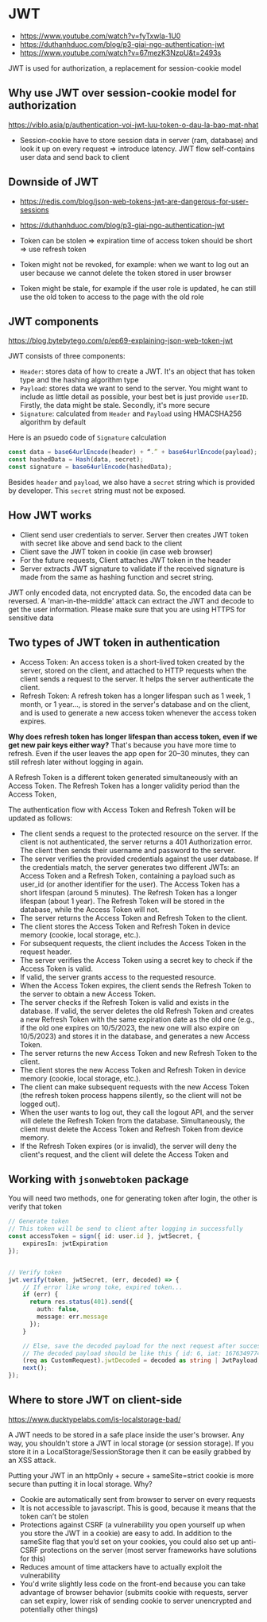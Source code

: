 # JWT

- <https://www.youtube.com/watch?v=fyTxwIa-1U0>
- <https://duthanhduoc.com/blog/p3-giai-ngo-authentication-jwt>
- <https://www.youtube.com/watch?v=67mezK3NzpU&t=2493s>

JWT is used for authorization, a replacement for session-cookie model

## Why use JWT over session-cookie model for authorization

<https://viblo.asia/p/authentication-voi-jwt-luu-token-o-dau-la-bao-mat-nhat>

- Session-cookie have to store session data in server (ram, database) and look it up on every request => introduce latency. JWT flow self-contains user data and send back to client

## Downside of JWT

- <https://redis.com/blog/json-web-tokens-jwt-are-dangerous-for-user-sessions>
- <https://duthanhduoc.com/blog/p3-giai-ngo-authentication-jwt>

- Token can be stolen => expiration time of access token should be short => use refresh token
- Token might not be revoked, for example: when we want to log out an user because we cannot delete the token stored in user browser
- Token might be stale, for example if the user role is updated, he can still use the old token to access to the page with the old role

## JWT components

<https://blog.bytebytego.com/p/ep69-explaining-json-web-token-jwt>
  
JWT consists of three components:

- `Header`: stores data of how to create a JWT. It's an object that has token type and the hashing algorithm type
- `Payload`: stores data we want to send to the server. You might want to include as little detail as possible, your best bet is just provide `userID`. Firstly, the data might be stale. Secondly, it's more secure
- `Signature`: calculated from `Header` and `Payload` using HMACSHA256 algorithm by default

Here is an psuedo code of `Signature` calculation

```js
const data = base64urlEncode(header) + “.” + base64urlEncode(payload);
const hashedData = Hash(data, secret);
const signature = base64urlEncode(hashedData);
```

Besides `header` and `payload`, we also have a `secret` string which is provided by developer. This `secret` string must not be exposed.

## How JWT works

- Client send user credentials to server. Server then creates JWT token with secret like above and send back to the client
- Client save the JWT token in cookie (in case web browser)
- For the future requests, Client attaches JWT token in the header
- Server extracts JWT signature to validate if the received signature is made from the same as hashing function and secret string.

JWT only encoded data, not encrypted data. So, the encoded data can be reversed. A 'man-in-the-middle' attack can extract the JWT and decode to get the user information. Please make sure that you are using HTTPS for sensitive data

## Two types of JWT token in authentication

- Access Token: An access token is a short-lived token created by the server, stored on the client, and attached to HTTP requests when the client sends a request to the server. It helps the server authenticate the client.
- Refresh Token: A refresh token has a longer lifespan such as 1 week, 1 month, or 1 year..., is stored in the server's database and on the client, and is used to generate a new access token whenever the access token expires.

**Why does refresh token has longer lifespan than access token, even if we get new pair keys either way?** That's because you have more time to refresh. Even if the user leaves the app open for 20–30 minutes, they can still refresh later without logging in again.

A Refresh Token is a different token generated simultaneously with an Access Token. The Refresh Token has a longer validity period than the Access Token, 

The authentication flow with Access Token and Refresh Token will be updated as follows:

- The client sends a request to the protected resource on the server. If the client is not authenticated, the server returns a 401 Authorization error. The client then sends their username and password to the server.
- The server verifies the provided credentials against the user database. If the credentials match, the server generates two different JWTs: an Access Token and a Refresh Token, containing a payload such as user_id (or another identifier for the user). The Access Token has a short lifespan (around 5 minutes). The Refresh Token has a longer lifespan (about 1 year). The Refresh Token will be stored in the database, while the Access Token will not.
- The server returns the Access Token and Refresh Token to the client.
- The client stores the Access Token and Refresh Token in device memory (cookie, local storage, etc.).
- For subsequent requests, the client includes the Access Token in the request header.
- The server verifies the Access Token using a secret key to check if the Access Token is valid.
- If valid, the server grants access to the requested resource.
- When the Access Token expires, the client sends the Refresh Token to the server to obtain a new Access Token.
- The server checks if the Refresh Token is valid and exists in the database. If valid, the server deletes the old Refresh Token and creates a new Refresh Token with the same expiration date as the old one (e.g., if the old one expires on 10/5/2023, the new one will also expire on 10/5/2023) and stores it in the database, and generates a new Access Token.
- The server returns the new Access Token and new Refresh Token to the client.
- The client stores the new Access Token and Refresh Token in device memory (cookie, local storage, etc.).
- The client can make subsequent requests with the new Access Token (the refresh token process happens silently, so the client will not be logged out).
- When the user wants to log out, they call the logout API, and the server will delete the Refresh Token from the database. Simultaneously, the client must delete the Access Token and Refresh Token from device memory.
- If the Refresh Token expires (or is invalid), the server will deny the client's request, and the client will delete the Access Token and

## Working with `jsonwebtoken` package

You will need two methods, one for generating token after login, the other is verify that token

```ts
// Generate token
// This token will be send to client after logging in successfully
const accessToken = sign({ id: user.id }, jwtSecret, {
	expiresIn: jwtExpiration
});


// Verify token
jwt.verify(token, jwtSecret, (err, decoded) => {
    // If error like wrong toke, expired token...
    if (err) {
      return res.status(401).send({
        auth: false,
        message: err.message
      });
    }

    // Else, save the decoded payload for the next request after successful login
    // The decoded payload should be like this { id: 6, iat: 1676349774, exp: 1676436174 }
    (req as CustomRequest).jwtDecoded = decoded as string | JwtPayload;
    next();
});
```

## Where to store JWT on client-side

<https://www.ducktypelabs.com/is-localstorage-bad/>

A JWT needs to be stored in a safe place inside the user's browser. Any way, you shouldn't store a JWT in local storage (or session storage). If you store it in a LocalStorage/SessionStorage then it can be easily grabbed by an XSS attack. 

Putting your JWT in an httpOnly + secure + sameSite=strict cookie is more secure than putting it in local storage. Why?

- Cookie are automatically sent from browser to server on every requests
- It is not accessible to javascript. This is good, because it means that the token can’t be stolen
- Protections against CSRF (a vulnerability you open yourself up when you store the JWT in a cookie) are easy to add. In addition to the sameSite flag that you’d set on your cookies, you could also set up anti-CSRF protections on the server (most server frameworks have solutions for this)
- Reduces amount of time attackers have to actually exploit the vulnerability
- You'd write slightly less code on the front-end because you can take advantage of browser behavior (submits cookie with requests, server can set expiry, lower risk of sending cookie to server unencrypted and potentially other things)
